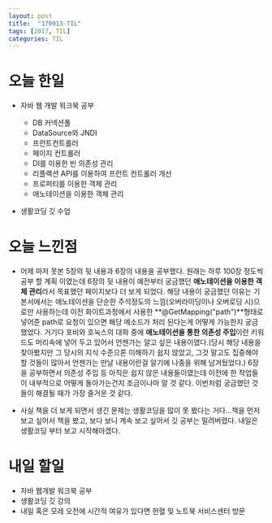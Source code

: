 ```yaml
---
layout: post
title:  "170913-TIL"
tags: [2017, TIL]
categories: TIL
---
```

오늘 한일
=========
- 자바 웹 개발 워크북 공부
  - DB 커넥션풀
  - DataSource와 JNDI
  - 프런트컨트롤러
  - 페이지 컨트롤러
  - DI를 이용한 빈 의존성 관리
  - 리플랙션 API를 이용하여 프런트 컨트롤러 개선
  - 프로퍼티를 이용한 객체 관리
  - 애노테이션을 이용한 객체 관리

- 생활코딩 깃 수업

오늘 느낀점
=========
- 어제 마저 못본 5장의 뒷 내용과 6장의 내용을 공부했다. 원래는 하루 100장 정도씩 공부 할 계획 이였는데 6장의 뒷 내용이 예전부터 궁금했던 **애노테이션을 이용한 객체 관리**라서 목표했던 페이지보다 더 보게 되었다. 해당 내용이 궁금했던 이유는 기본서에서는 애노테이션을 단순한 주석정도의 느낌(오버라이딩이나 오버로딩 시)으로만 사용하는데 이전 화이트과정에서 사용한 **@GetMapping("path")**형태로 넣어준 path로 요청이 있으면 해당 메소드가 처리 된다는게 어떻게 가능한지 궁금 했었다. 거기다 포비와 호눅스의 대화 중에 **애노테이션을 통한 의존성 주입**이란 키워드도 머리속에 넣어 두고 있어서 언젠가는 알고 싶은 내용이였다.(당시 해당 내용을 찾아봤지만 그 당시의 지식 수준으론 이해하기 쉽지 않았고, 그것 말고도 집중해야 할 것들이 많아서 언젠가는 만날 내용이란걸 알기에 나중을 위해 남겨뒀었다.) 6장을 공부하면서 의존성 주입 등 아직은 쉽지 않은 내용들이였는데 이전에 한 작업들이 내부적으로 어떻게 돌아가는건지 조금이나마 알 것 같다. 이번처럼 궁금했던 것들이 해결될 때가 가장 즐거운 것 같다.

- 사실 책을 더 보게 되면서 생긴 문제는 생활코딩을 많이 못 봤다는 거다...책을 먼저 보고 싶어서 책을 봤고, 보다 보니 계속 보고 싶어서 깃 공부는 밀려버렸다. 내일은 생활코딩 부터 보고 시작해야겠다.

내일 할일
========
- 자바 웹개발 워크북 공부
- 생활코딩 깃 강의
- 내일 혹은 모레 오전에 시간적 여유가 있다면 헌혈 및 노트북 서비스센터 방문
